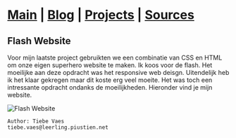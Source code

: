 # [Main](index.md)  |  [Blog](blognav.md)  | [Projects](projectnav.md) | [Sources](sources.md)

## **Flash Website**

Voor mijn laatste project gebruikten we een combinatie van CSS en HTML om onze eigen superhero website te maken. Ik koos voor de flash. Het moeilijke aan deze opdracht was het responsive web deisgn. Uitendelijk heb ik het klaar gekregen maar dit koste erg veel moeite. Het was toch een intressante opdracht ondanks de moeilijkheden. 
Hieronder vind je mijn website.

![Flash Website](/images/FlashWebsiteFull.png)

    Author: Tiebe Vaes
    tiebe.vaes@leerling.piustien.net